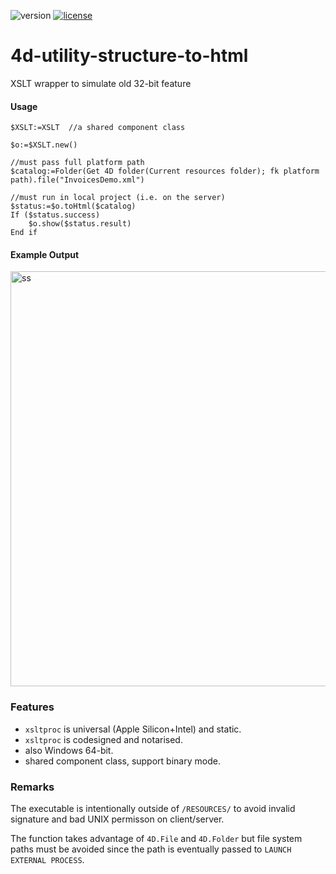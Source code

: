 ![version](https://img.shields.io/badge/version-19%2B-5682DF)
[![license](https://img.shields.io/github/license/miyako/4d-class-build-application
)](LICENSE)

# 4d-utility-structure-to-html
XSLT wrapper to simulate old 32-bit feature

#### Usage

```4d
$XSLT:=XSLT  //a shared component class

$o:=$XSLT.new()

//must pass full platform path
$catalog:=Folder(Get 4D folder(Current resources folder); fk platform path).file("InvoicesDemo.xml")

//must run in local project (i.e. on the server)
$status:=$o.toHtml($catalog)
If ($status.success)
	$o.show($status.result)
End if 
```

#### Example Output 

<img width="664" alt="ss" src="https://user-images.githubusercontent.com/1725068/148091556-ab0f73d9-b51f-4f7f-ac87-2bce25f994f0.png">

### Features

* `xsltproc` is universal (Apple Silicon+Intel) and static.
* `xsltproc` is codesigned and notarised.
* also Windows 64-bit.
* shared component class, support binary mode.

### Remarks

The executable is intentionally outside of `/RESOURCES/` to avoid invalid signature and bad UNIX permisson on client/server.

The function takes advantage of `4D.File` and `4D.Folder` but file system paths must be avoided since the path is eventually passed to `LAUNCH EXTERNAL PROCESS`.
